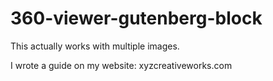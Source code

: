 # 360-viewer-gutenberg-block

This actually works with multiple images.

I wrote a guide on my website: xyzcreativeworks.com
